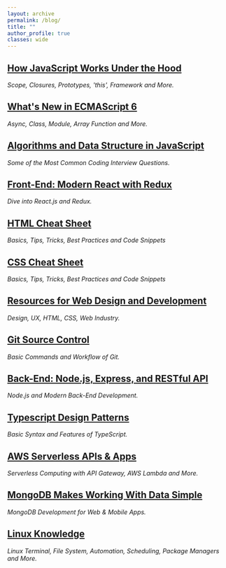 ```yaml
---
layout: archive
permalink: /blog/
title: ""
author_profile: true
classes: wide
---
```


## [How JavaScript Works Under the Hood](../_posts/2020-01-12-jsunderhood.md)
*Scope, Closures, Prototypes, 'this', Framework and More.*

## [What's New in ECMAScript 6](../_posts/2029-09-10-es6.md)
*Async, Class, Module, Array Function and More.*

## [Algorithms and Data Structure in JavaScript](../_posts/2019-09-14-algodata.md)
*Some of the Most Common Coding Interview Questions.*

## [Front-End: Modern React with Redux](../_posts/2019-10-06-react.md)
*Dive into React.js and Redux.*

## [HTML Cheat Sheet](../_posts/2020-01-20-htmlcs.md)
*Basics, Tips, Tricks, Best Practices and Code Snippets*

## [CSS Cheat Sheet](../_posts/2020-01-30-csscs.md)
*Basics, Tips, Tricks, Best Practices and Code Snippets*

## [Resources for Web Design and Development](../_posts/2019-10-03-resources.md)
*Design, UX, HTML, CSS, Web Industry.*

## [Git Source Control](../_posts/2019-09-05-git.md)
*Basic Commands and Workflow of Git.*

## [Back-End: Node.js, Express, and RESTful API](../_posts/2020-01-25-node.md)
*Node.js and Modern Back-End Development.*

## [Typescript Design Patterns](../_posts/2019-12-02-TypeScript.md)
*Basic Syntax and Features of TypeScript.*

## [AWS Serverless APIs & Apps](../_posts/2019-10-03-awsServerless.md)
*Serverless Computing with API Gateway, AWS Lambda and More.*

## [MongoDB Makes Working With Data Simple](../_posts/2019-11-01-MongoDB.md)
*MongoDB Development for Web & Mobile Apps.*

## [Linux Knowledge](../_posts/2019-11-05-Linux.md)
*Linux Terminal, File System, Automation, Scheduling, Package Managers and More.*

